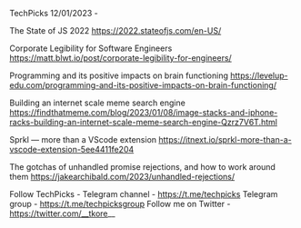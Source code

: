 TechPicks 12/01/2023 -

The State of JS 2022
https://2022.stateofjs.com/en-US/

Corporate Legibility for Software Engineers
https://matt.blwt.io/post/corporate-legibility-for-engineers/

Programming and its positive impacts on brain functioning
https://levelup-edu.com/programming-and-its-positive-impacts-on-brain-functioning/

Building an internet scale meme search engine
https://findthatmeme.com/blog/2023/01/08/image-stacks-and-iphone-racks-building-an-internet-scale-meme-search-engine-Qzrz7V6T.html

Sprkl — more than a VScode extension
https://itnext.io/sprkl-more-than-a-vscode-extension-5ee4411fe204

The gotchas of unhandled promise rejections, and how to work around them
https://jakearchibald.com/2023/unhandled-rejections/

Follow TechPicks -
Telegram channel - https://t.me/techpicks
Telegram group - https://t.me/techpicksgroup
Follow me on Twitter - https://twitter.com/__tkore__